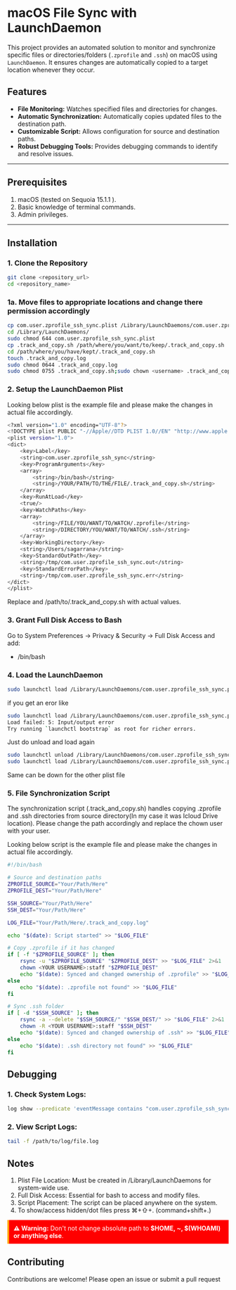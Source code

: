 # macOS File Sync with LaunchDaemon

This project provides an automated solution to monitor and synchronize specific files or directories/folders (`.zprofile` and `.ssh`) on macOS using `LaunchDaemon`. It ensures changes are automatically copied to a target location whenever they occur.

## Features

- **File Monitoring:** Watches specified files and directories for changes.
- **Automatic Synchronization:** Automatically copies updated files to the destination path.
- **Customizable Script:** Allows configuration for source and destination paths.
- **Robust Debugging Tools:** Provides debugging commands to identify and resolve issues.

---

## Prerequisites

1. macOS (tested on Sequoia 15.1.1 ).
2. Basic knowledge of terminal commands.
3. Admin privileges.

---

## Installation

### 1. Clone the Repository
```bash
git clone <repository_url>
cd <repository_name>
```

### 1a. Move files to appropriate locations and change there permission accordingly
```bash
cp com.user.zprofile_ssh_sync.plist /Library/LaunchDaemons/com.user.zprofile_ssh_sync.plist
cd /Library/LaunchDaemons/
sudo chmod 644 com.user.zprofile_ssh_sync.plist
cp .track_and_copy.sh /path/where/you/want/to/keep/.track_and_copy.sh 
cd /path/where/you/have/kept/.track_and_copy.sh
touch .track_and_copy.log 
sudo chmod 0644 .track_and_copy.log
sudo chmod 0755 .track_and_copy.sh;sudo chown <username> .track_and_copy.sh
```

### 2. Setup the LaunchDaemon Plist
Looking below plist is the example file and please make the changes in actual file accordingly.
```bash
<?xml version="1.0" encoding="UTF-8"?>
<!DOCTYPE plist PUBLIC "-//Apple//DTD PLIST 1.0//EN" "http://www.apple.com/DTDs/PropertyList-1.0.dtd">
<plist version="1.0">
<dict>
    <key>Label</key>
    <string>com.user.zprofile_ssh_sync</string>
    <key>ProgramArguments</key>
    <array>
        <string>/bin/bash</string>
        <string>/YOUR/PATH/TO/THE/FILE/.track_and_copy.sh</string>
    </array>
    <key>RunAtLoad</key>
    <true/>
    <key>WatchPaths</key>
    <array>
        <string>/FILE/YOU/WANT/TO/WATCH/.zprofile</string>
        <string>/DIRECTORY/YOU/WANT/TO/WATCH/.ssh</string>
    </array>
    <key>WorkingDirectory</key>
    <string>/Users/sagarrana</string>
    <key>StandardOutPath</key>
    <string>/tmp/com.user.zprofile_ssh_sync.out</string>
    <key>StandardErrorPath</key>
    <string>/tmp/com.user.zprofile_ssh_sync.err</string>
</dict>
</plist>

```
Replace <username> and /path/to/.track_and_copy.sh with actual values.

### 3. Grant Full Disk Access to Bash
Go to System Preferences → Privacy & Security → Full Disk Access and add:
- /bin/bash

### 4. Load the LaunchDaemon
```bash
sudo launchctl load /Library/LaunchDaemons/com.user.zprofile_ssh_sync.plist
```
if you get an eror like 
```bash
sudo launchctl load /Library/LaunchDaemons/com.user.zprofile_ssh_sync.plist
Load failed: 5: Input/output error
Try running `launchctl bootstrap` as root for richer errors.
```
Just do unload and load again
```bash
sudo launchctl unload /Library/LaunchDaemons/com.user.zprofile_ssh_sync.plist
sudo launchctl load /Library/LaunchDaemons/com.user.zprofile_ssh_sync.plist
```
Same can be down for the other plist file

### 5. File Synchronization Script
The synchronization script (.track_and_copy.sh) handles copying .zprofile and .ssh directories from source directory(In my case it was Icloud Drive location).
Please change the path accordingly and replace the chown user with your user.

Looking below script is the example file and please make the changes in actual file accordingly. 
```bash
#!/bin/bash

# Source and destination paths
ZPROFILE_SOURCE="Your/Path/Here"
ZPROFILE_DEST="Your/Path/Here"

SSH_SOURCE="Your/Path/Here"
SSH_DEST="Your/Path/Here"

LOG_FILE="Your/Path/Here/.track_and_copy.log"

echo "$(date): Script started" >> "$LOG_FILE"

# Copy .zprofile if it has changed
if [ -f "$ZPROFILE_SOURCE" ]; then
    rsync -u "$ZPROFILE_SOURCE" "$ZPROFILE_DEST" >> "$LOG_FILE" 2>&1
    chown <YOUR USERNAME>:staff "$ZPROFILE_DEST"
    echo "$(date): Synced and changed ownership of .zprofile" >> "$LOG_FILE"
else
    echo "$(date): .zprofile not found" >> "$LOG_FILE"
fi

# Sync .ssh folder
if [ -d "$SSH_SOURCE" ]; then
    rsync -a --delete "$SSH_SOURCE/" "$SSH_DEST/" >> "$LOG_FILE" 2>&1
    chown -R <YOUR USERNAME>:staff "$SSH_DEST"
    echo "$(date): Synced and changed ownership of .ssh" >> "$LOG_FILE"
else
    echo "$(date): .ssh directory not found" >> "$LOG_FILE"
fi

```

## Debugging

### 1.	Check System Logs:
```bash
log show --predicate 'eventMessage contains "com.user.zprofile_ssh_sync"' --info --debug --last 5m
```

### 2.	View Script Logs:
```bash
tail -f /path/to/log/file.log
```

## Notes
1.	Plist File Location: Must be created in /Library/LaunchDaemons for system-wide use.
2.	Full Disk Access: Essential for bash to access and modify files.
3.	Script Placement: The script can be placed anywhere on the system.
4.  To show/access hidden/dot files press ⌘+⇧+. (command+shift+.)

<div style="border-left: 4px solid #FFA500; padding: 10px; background-color: #FF0000; color: #FFFFFF;">
<strong>⚠️ Warning:</strong> Don't not change absolute path to <strong>$HOME, ~, $(WHOAMI) or anything else</strong>.
</div>

## Contributing
Contributions are welcome! Please open an issue or submit a pull request
